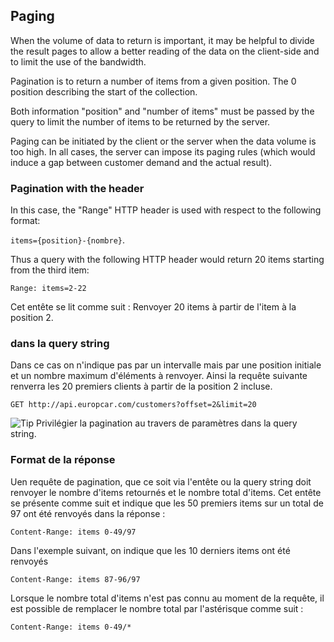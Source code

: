 ## Paging

When the volume of data to return is important, it may be helpful to divide the result pages to allow a better reading of the data on the client-side and to limit the use of the bandwidth.

Pagination is to return a number of items from a given position. The 0 position describing the start of the collection.

Both information "position" and "number of items" must be passed by the query to limit the number of items to be returned by the server.

Paging can be initiated by the client or the server when the data volume is too high. In all cases, the server can impose its paging rules (which would induce a gap between customer demand and the actual result).

### Pagination with the header
In this case, the "Range" HTTP header is used with respect to the following format:

``` items={position}-{nombre} ```.

Thus a query with the following HTTP header would return 20 items starting from the third item:
```
Range: items=2-22
```

Cet entête se lit comme suit : Renvoyer 20 items à partir de l'item à la position 2.


 ### dans la query string
Dans ce cas on n'indique pas par un intervalle mais par une position initiale et un nombre maximum d'éléments à renvoyer.
Ainsi la requête suivante renverra les 20 premiers clients à partir de la position 2 incluse.
```
GET http://api.europcar.com/customers?offset=2&limit=20
```

![Tip](lightbulb1.png) Privilégier la pagination au travers de paramètres dans la query string.

### Format de la réponse
 Uen requête de pagination, que ce soit via l'entête ou la query string doit renvoyer le nombre d'items retournés et le nombre total d'items.
 Cet entête se présente comme suit et indique que les 50 premiers items sur un total de 97 ont été renvoyés dans la réponse :
```
Content-Range: items 0-49/97
```

Dans l'exemple suivant, on indique que les 10 derniers items ont été renvoyés
```
Content-Range: items 87-96/97
```

Lorsque le nombre total d'items n'est pas connu au moment de la requête, il est possible de remplacer le nombre total par l'astérisque comme suit :
```
Content-Range: items 0-49/*
```


